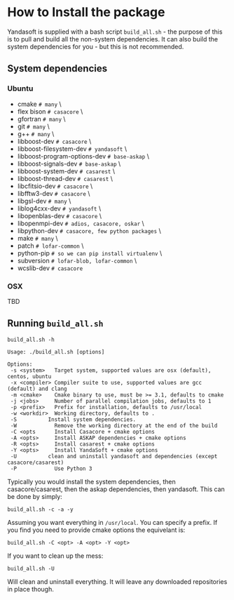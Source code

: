 # How to Install the package

Yandasoft is supplied with a bash script `build_all.sh` - the purpose of this is to pull and build all the non-system dependencies. It can also build the system dependencies for you - but this is not recommended. 

## System dependencies <BETA>

### Ubuntu

* cmake                         `# many` \
* flex bison                    `# casacore` \
* gfortran                      `# many` \
* git                           `# many` \
* g++                           `# many` \
* libboost-dev                  `# casacore` \
* libboost-filesystem-dev       `# yandasoft` \
* libboost-program-options-dev  `# base-askap` \
* libboost-signals-dev          `# base-askap` \
* libboost-system-dev           `# casarest` \
* libboost-thread-dev           `# casarest` \
* libcfitsio-dev                `# casacore` \
* libfftw3-dev                  `# casacore` \
* libgsl-dev                    `# many` \
* liblog4cxx-dev                `# yandasoft` \
* libopenblas-dev               `# casacore` \
* libopenmpi-dev                `# adios, casacore, oskar` \
* libpython-dev                 `# casacore, few python packages` \
* make                          `# many` \
* patch                         `# lofar-common` \
* python-pip                    `# so we can pip install virtualenv` \
* subversion                    `# lofar-blob, lofar-common` \
* wcslib-dev                    `# casacore`

### OSX

TBD

## Running `build_all.sh`

`build_all.sh -h`


```
Usage: ./build_all.sh [options]

Options:
 -s <system>   Target system, supported values are osx (default), centos, ubuntu
 -x <compiler> Compiler suite to use, supported values are gcc (default) and clang
 -m <cmake>    Cmake binary to use, must be >= 3.1, defaults to cmake
 -j <jobs>     Number of parallel compilation jobs, defaults to 1
 -p <prefix>   Prefix for installation, defaults to /usr/local
 -w <workdir>  Working directory, defaults to .
 -S 	     Install system dependencies. 
 -W            Remove the working directory at the end of the build
 -C <opts      Install Casacore + cmake options
 -A <opts>     Install ASKAP dependencies + cmake options
 -R <opts>     Install casarest + cmake options
 -Y <opts>     Install YandaSoft + cmake options
 -U 	     clean and uninstall yandasoft and dependencies (except casacore/casarest)
 -P            Use Python 3 
```

Typically you would install the system dependencies, then casacore/casarest, then the askap dependencies, then yandasoft. This can be done by simply:

`build_all.sh -c -a -y`

Assuming you want everything in ```/usr/local```. You can specify a prefix. If you find you need to provide cmake options the equivelant is:

`build_all.sh -C <opt> -A <opt> -Y <opt>`

If you want to clean up the mess:

`build_all.sh -U`

Will clean and uninstall everything. It will leave any downloaded repositories in place though.

